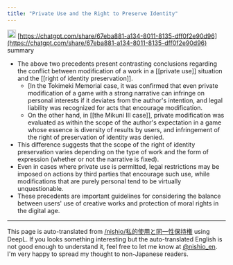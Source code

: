 ```yaml
---
title: "Private Use and the Right to Preserve Identity"
---
```


<img src='https://scrapbox.io/api/pages/nishio-en/DR/icon' alt='DR.icon' height="19.5"/> [https://chatgpt.com/share/67eba881-a134-8011-8135-dff0f2e90d96](https://chatgpt.com/share/67eba881-a134-8011-8135-dff0f2e90d96)
summary
- The above two precedents present contrasting conclusions regarding the conflict between modification of a work in a [[private use]] situation and the [[right of identity preservation]].
    - [In the Tokimeki Memorial case, it was confirmed that even private modification of a game with a strong narrative can infringe on personal interests if it deviates from the author's intention, and legal liability was recognized for acts that encourage modification.
    - On the other hand, in [[the Mikuni III case]], private modification was evaluated as within the scope of the author's expectation in a game whose essence is diversity of results by users, and infringement of the right of preservation of identity was denied.
- This difference suggests that the scope of the right of identity preservation varies depending on the type of work and the form of expression (whether or not the narrative is fixed).
- Even in cases where private use is permitted, legal restrictions may be imposed on actions by third parties that encourage such use, while modifications that are purely personal tend to be virtually unquestionable.
- These precedents are important guidelines for considering the balance between users' use of creative works and protection of moral rights in the digital age.

---
This page is auto-translated from [/nishio/私的使用と同一性保持権](https://scrapbox.io/nishio/私的使用と同一性保持権) using DeepL. If you looks something interesting but the auto-translated English is not good enough to understand it, feel free to let me know at [@nishio_en](https://twitter.com/nishio_en). I'm very happy to spread my thought to non-Japanese readers.